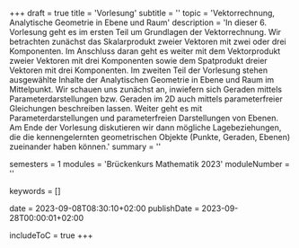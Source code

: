 +++
draft = true
title = 'Vorlesung'
subtitle = ''
topic = 'Vektorrechnung, Analytische Geometrie in Ebene und Raum'
description = 'In dieser 6. Vorlesung geht es im ersten Teil um Grundlagen der Vektorrechnung. Wir betrachten zunächst das Skalarprodukt zweier Vektoren mit zwei oder drei Komponenten. Im Anschluss daran geht es weiter mit dem Vektorprodukt zweier Vektoren mit drei Komponenten sowie dem Spatprodukt dreier Vektoren mit drei Komponenten. Im zweiten Teil der Vorlesung stehen ausgewählte Inhalte der Analytischen Geometrie in Ebene und Raum im Mittelpunkt. Wir schauen uns zunächst an, inwiefern sich Geraden mittels Parameterdarstellungen bzw. Geraden im 2D auch mittels parameterfreier Gleichungen beschreiben lassen. Weiter geht es mit Parameterdarstellungen und parameterfreien Darstellungen von Ebenen. Am Ende der Vorlesung diskutieren wir dann mögliche Lagebeziehungen, die die kennengelernten geometrischen Objekte (Punkte, Geraden, Ebenen) zueinander haben können.'
summary = ''

semesters = 1
modules = 'Brückenkurs Mathematik 2023'
moduleNumber = ''

keywords = []

date = 2023-09-08T08:30:10+02:00
publishDate = 2023-09-28T00:00:01+02:00

includeToC = true
+++
